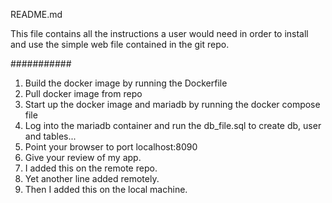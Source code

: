 README.md

This file contains all the instructions a user would need in order to install and use the simple web file contained in the git repo.

###########
1. Build the docker image by running the Dockerfile
2. Pull docker image from repo
3. Start up the docker image and mariadb by running the docker compose file
4. Log into the mariadb container and run the db_file.sql to create db, user and tables...
5. Point your browser to port localhost:8090
6. Give your review of my app.
7. I added this on the remote repo.
8. Yet another line added remotely.
9. Then I added this on the local machine.
